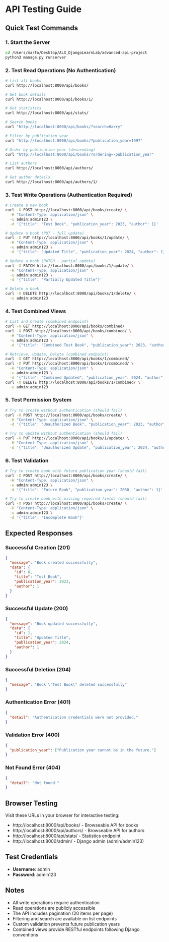 # API Testing Guide

## Quick Test Commands

### 1. Start the Server
```bash
cd /Users/marfo/Desktop/ALX_DjangoLearnLab/advanced-api-project
python3 manage.py runserver
```

### 2. Test Read Operations (No Authentication)

```bash
# List all books
curl http://localhost:8000/api/books/

# Get book details
curl http://localhost:8000/api/books/1/

# Get statistics
curl http://localhost:8000/api/stats/

# Search books
curl "http://localhost:8000/api/books/?search=Harry"

# Filter by publication year
curl "http://localhost:8000/api/books/?publication_year=1997"

# Order by publication year (descending)
curl "http://localhost:8000/api/books/?ordering=-publication_year"

# List authors
curl http://localhost:8000/api/authors/

# Get author details
curl http://localhost:8000/api/authors/1/
```

### 3. Test Write Operations (Authentication Required)

```bash
# Create a new book
curl -X POST http://localhost:8000/api/books/create/ \
  -H "Content-Type: application/json" \
  -u admin:admin123 \
  -d '{"title": "Test Book", "publication_year": 2023, "author": 1}'

# Update a book (PUT - full update)
curl -X PUT http://localhost:8000/api/books/1/update/ \
  -H "Content-Type: application/json" \
  -u admin:admin123 \
  -d '{"title": "Updated Title", "publication_year": 2024, "author": 1}'

# Update a book (PATCH - partial update)
curl -X PATCH http://localhost:8000/api/books/1/update/ \
  -H "Content-Type: application/json" \
  -u admin:admin123 \
  -d '{"title": "Partially Updated Title"}'

# Delete a book
curl -X DELETE http://localhost:8000/api/books/1/delete/ \
  -u admin:admin123
```

### 4. Test Combined Views

```bash
# List and Create (combined endpoint)
curl -X GET http://localhost:8000/api/books/combined/
curl -X POST http://localhost:8000/api/books/combined/ \
  -H "Content-Type: application/json" \
  -u admin:admin123 \
  -d '{"title": "Combined Test Book", "publication_year": 2023, "author": 1}'

# Retrieve, Update, Delete (combined endpoint)
curl -X GET http://localhost:8000/api/books/1/combined/
curl -X PUT http://localhost:8000/api/books/1/combined/ \
  -H "Content-Type: application/json" \
  -u admin:admin123 \
  -d '{"title": "Combined Updated", "publication_year": 2024, "author": 1}'
curl -X DELETE http://localhost:8000/api/books/1/combined/ \
  -u admin:admin123
```

### 5. Test Permission System

```bash
# Try to create without authentication (should fail)
curl -X POST http://localhost:8000/api/books/create/ \
  -H "Content-Type: application/json" \
  -d '{"title": "Unauthorized Book", "publication_year": 2023, "author": 1}'

# Try to update without authentication (should fail)
curl -X PUT http://localhost:8000/api/books/1/update/ \
  -H "Content-Type: application/json" \
  -d '{"title": "Unauthorized Update", "publication_year": 2024, "author": 1}'
```

### 6. Test Validation

```bash
# Try to create book with future publication year (should fail)
curl -X POST http://localhost:8000/api/books/create/ \
  -H "Content-Type: application/json" \
  -u admin:admin123 \
  -d '{"title": "Future Book", "publication_year": 2030, "author": 1}'

# Try to create book with missing required fields (should fail)
curl -X POST http://localhost:8000/api/books/create/ \
  -H "Content-Type: application/json" \
  -u admin:admin123 \
  -d '{"title": "Incomplete Book"}'
```

## Expected Responses

### Successful Creation (201)
```json
{
  "message": "Book created successfully",
  "data": {
    "id": 6,
    "title": "Test Book",
    "publication_year": 2023,
    "author": 1
  }
}
```

### Successful Update (200)
```json
{
  "message": "Book updated successfully",
  "data": {
    "id": 1,
    "title": "Updated Title",
    "publication_year": 2024,
    "author": 1
  }
}
```

### Successful Deletion (204)
```json
{
  "message": "Book \"Test Book\" deleted successfully"
}
```

### Authentication Error (401)
```json
{
  "detail": "Authentication credentials were not provided."
}
```

### Validation Error (400)
```json
{
  "publication_year": ["Publication year cannot be in the future."]
}
```

### Not Found Error (404)
```json
{
  "detail": "Not found."
}
```

## Browser Testing

Visit these URLs in your browser for interactive testing:

- http://localhost:8000/api/books/ - Browseable API for books
- http://localhost:8000/api/authors/ - Browseable API for authors
- http://localhost:8000/api/stats/ - Statistics endpoint
- http://localhost:8000/admin/ - Django admin (admin/admin123)

## Test Credentials

- **Username**: admin
- **Password**: admin123

## Notes

- All write operations require authentication
- Read operations are publicly accessible
- The API includes pagination (20 items per page)
- Filtering and search are available on list endpoints
- Custom validation prevents future publication years
- Combined views provide RESTful endpoints following Django conventions
